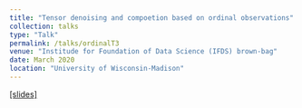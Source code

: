 ```yaml
---
title: "Tensor denoising and compoetion based on ordinal observations"
collection: talks
type: "Talk"
permalink: /talks/ordinalT3
venue: "Institude for Foundation of Data Science (IFDS) brown-bag"
date: March 2020
location: "University of Wisconsin-Madison"
---
```


[[slides]](https://Chanwoost.github.io/files/IFDS.pdf)
